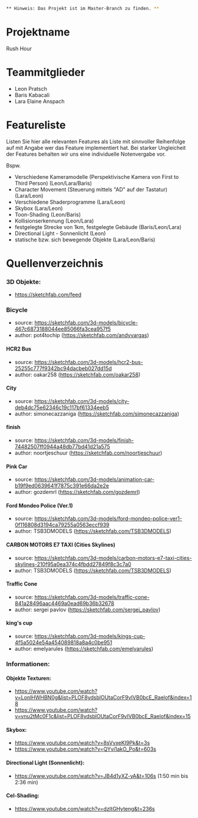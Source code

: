 ``` bash
** Hinweis: Das Projekt ist im Master-Branch zu finden. **
```

# Projektname 
Rush Hour

# Teammitglieder
- Leon Pratsch
- Baris Kabacali
- Lara Elaine Anspach

# Featureliste
Listen Sie hier alle relevanten Features als Liste mit sinnvoller Reihenfolge auf mit Angabe wer das Feature implementiert hat.
Bei starker Ungleicheit der Features behalten wir uns eine individuelle Notenvergabe vor.

Bspw.

- Verschiedene Kameramodelle (Perspektivische Kamera von First to Third Person) (Leon/Lara/Baris)
- Character Movement (Steuerung mittels "AD" auf der Tastatur) (Lara/Leon)
- Verschiedene Shaderprogramme (Lara/Leon)
- Skybox (Lara/Leon)
- Toon-Shading (Leon/Baris)
- Kollisionserkennung (Leon/Lara)
- festgelegte Strecke von 1km, festgelegte Gebäude (Baris/Leon/Lara)
- Directional Light - Sonnenlicht (Leon)
- statische bzw. sich bewegende Objekte (Lara/Leon/Baris)

# Quellenverzeichnis

### 3D Objekte: 
- https://sketchfab.com/feed

### Bicycle 
* source:	https://sketchfab.com/3d-models/bicycle-467c6873188044ee85066fa3cea957f5
* author:	pot4tochip (https://sketchfab.com/andyvargas)

####	HCR2 Bus
* source:	https://sketchfab.com/3d-models/hcr2-bus-25255c777f9342bc94dacbeb027dd15d
* author:	oakar258 (https://sketchfab.com/oakar258)

#### City
* source:	https://sketchfab.com/3d-models/city-deb4dc75e62346c19c117bf61334eeb5
* author:	simonecazzaniga (https://sketchfab.com/simonecazzaniga)

#### finish
* source:	https://sketchfab.com/3d-models/finish-74482507ff0944a48db77bd41d21a575
* author:	noortjeschuur (https://sketchfab.com/noortjeschuur)

#### Pink Car
* source:	https://sketchfab.com/3d-models/animation-car-b19f9ed0639641f7875c391e66da2e2e
* author:	gozdemrl (https://sketchfab.com/gozdemrl)

#### Ford Mondeo Police (Ver.1)
* source:	https://sketchfab.com/3d-models/ford-mondeo-police-ver1-0f116808d3194ca79255a0563eccf939
* author:	TSB3DMODELS (https://sketchfab.com/TSB3DMODELS)

#### CARBON MOTORS E7 TAXI (Cities Skylines)
* source:	https://sketchfab.com/3d-models/carbon-motors-e7-taxi-cities-skylines-210f95a0ea374c4fbdd27849f8c3c7a0
* author:	TSB3DMODELS (https://sketchfab.com/TSB3DMODELS)

#### Traffic Cone
* source:	https://sketchfab.com/3d-models/traffic-cone-841a28496aac4469a0ead69b36b32678
* author:	sergei pavlov (https://sketchfab.com/sergei_pavlov)

#### king's cup
* source:	https://sketchfab.com/3d-models/kings-cup-4f5a5024e54a454089818a8a4c0be951
* author:	emelyarules (https://sketchfab.com/emelyarules)


### Informationen:

#### Objekte Texturen:
- https://www.youtube.com/watch?v=LonlHWHBN0g&list=PLOF8ydsblOUtaCorF9vIVB0bcE_Raelof&index=18
- https://www.youtube.com/watch?v=vnu2tMc0F1c&list=PLOF8ydsblOUtaCorF9vIVB0bcE_Raelof&index=15

#### Skybox: 
- https://www.youtube.com/watch?v=8sVvxeKI9Pk&t=3s
- https://www.youtube.com/watch?v=QYvi1akO_Po&t=603s

#### Directional Light (Sonnenlicht):
- https://www.youtube.com/watch?v=JB4d1yXZ-yA&t=106s (1:50 min bis 2:36 min)

#### Cel-Shading:
- https://www.youtube.com/watch?v=dzItGHyteng&t=236s
